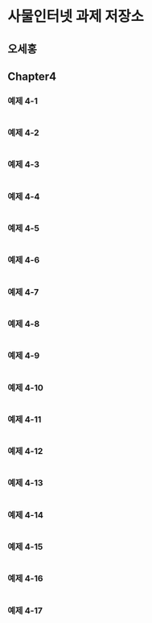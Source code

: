 # 사물인터넷 과제 저장소
## 오세홍

## Chapter4
### 예제 4-1
```javascript

```

### 예제 4-2
```javascript

```

### 예제 4-3
```javascript

```

### 예제 4-4
```javascript

```

### 예제 4-5
```javascript

```

### 예제 4-6
```javascript

```

### 예제 4-7
```javascript

```

### 예제 4-8
```javascript

```

### 예제 4-9
```javascript

```

### 예제 4-10
```javascript

```

### 예제 4-11
```javascript

```

### 예제 4-12
```javascript

```

### 예제 4-13
```javascript

```

### 예제 4-14
```javascript

```

### 예제 4-15
```javascript

```

### 예제 4-16
```javascript

```

### 예제 4-17
```javascript

```

